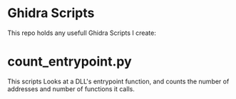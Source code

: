 # Ghidra Scripts

This repo holds any usefull Ghidra Scripts I create:

# count_entrypoint.py
This scripts Looks at a DLL's entrypoint function, and counts the number of addresses
and number of functions it calls.
